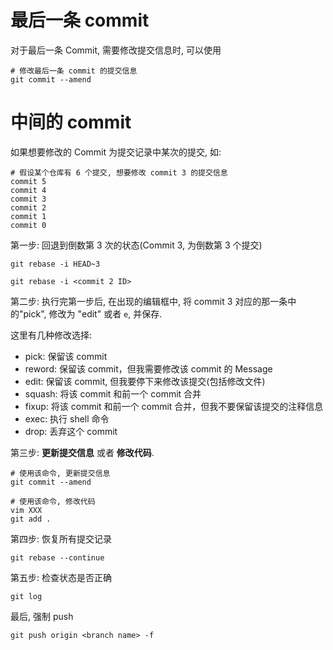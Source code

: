 
# 最后一条 commit

对于最后一条 Commit, 需要修改提交信息时, 可以使用

```
# 修改最后一条 commit 的提交信息
git commit --amend
```

# 中间的 commit

如果想要修改的 Commit 为提交记录中某次的提交, 如:

```
# 假设某个仓库有 6 个提交, 想要修改 commit 3 的提交信息
commit 5
commit 4
commit 3
commit 2
commit 1
commit 0
```

第一步: 回退到倒数第 3 次的状态(Commit 3, 为倒数第 3 个提交)

```
git rebase -i HEAD~3

git rebase -i <commit 2 ID>
```

第二步: 执行完第一步后, 在出现的编辑框中, 将 commit 3 对应的那一条中的"pick", 修改为 "edit" 或者 `e`, 并保存.

这里有几种修改选择:

* pick: 保留该 commit
* reword: 保留该 commit，但我需要修改该 commit 的 Message
* edit: 保留该 commit, 但我要停下来修改该提交(包括修改文件)
* squash: 将该 commit 和前一个 commit 合并
* fixup: 将该 commit 和前一个 commit 合并，但我不要保留该提交的注释信息
* exec: 执行 shell 命令
* drop: 丢弃这个 commit

第三步: **更新提交信息** 或者 **修改代码**.

```
# 使用该命令, 更新提交信息
git commit --amend
```

```
# 使用该命令, 修改代码
vim XXX
git add .
```

第四步: 恢复所有提交记录

```
git rebase --continue
```

第五步: 检查状态是否正确

```
git log
```

最后, 强制 push

```
git push origin <branch name> -f
```